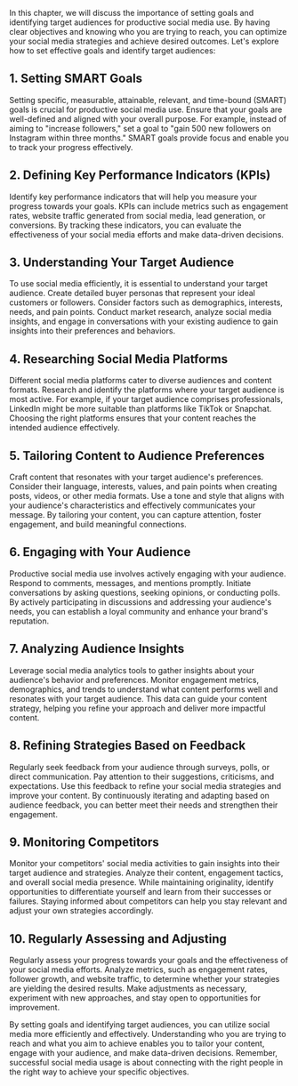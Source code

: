 
In this chapter, we will discuss the importance of setting goals and identifying target audiences for productive social media use. By having clear objectives and knowing who you are trying to reach, you can optimize your social media strategies and achieve desired outcomes. Let's explore how to set effective goals and identify target audiences:

**1. Setting SMART Goals**
--------------------------

Setting specific, measurable, attainable, relevant, and time-bound (SMART) goals is crucial for productive social media use. Ensure that your goals are well-defined and aligned with your overall purpose. For example, instead of aiming to "increase followers," set a goal to "gain 500 new followers on Instagram within three months." SMART goals provide focus and enable you to track your progress effectively.

**2. Defining Key Performance Indicators (KPIs)**
-------------------------------------------------

Identify key performance indicators that will help you measure your progress towards your goals. KPIs can include metrics such as engagement rates, website traffic generated from social media, lead generation, or conversions. By tracking these indicators, you can evaluate the effectiveness of your social media efforts and make data-driven decisions.

**3. Understanding Your Target Audience**
-----------------------------------------

To use social media efficiently, it is essential to understand your target audience. Create detailed buyer personas that represent your ideal customers or followers. Consider factors such as demographics, interests, needs, and pain points. Conduct market research, analyze social media insights, and engage in conversations with your existing audience to gain insights into their preferences and behaviors.

**4. Researching Social Media Platforms**
-----------------------------------------

Different social media platforms cater to diverse audiences and content formats. Research and identify the platforms where your target audience is most active. For example, if your target audience comprises professionals, LinkedIn might be more suitable than platforms like TikTok or Snapchat. Choosing the right platforms ensures that your content reaches the intended audience effectively.

**5. Tailoring Content to Audience Preferences**
------------------------------------------------

Craft content that resonates with your target audience's preferences. Consider their language, interests, values, and pain points when creating posts, videos, or other media formats. Use a tone and style that aligns with your audience's characteristics and effectively communicates your message. By tailoring your content, you can capture attention, foster engagement, and build meaningful connections.

**6. Engaging with Your Audience**
----------------------------------

Productive social media use involves actively engaging with your audience. Respond to comments, messages, and mentions promptly. Initiate conversations by asking questions, seeking opinions, or conducting polls. By actively participating in discussions and addressing your audience's needs, you can establish a loyal community and enhance your brand's reputation.

**7. Analyzing Audience Insights**
----------------------------------

Leverage social media analytics tools to gather insights about your audience's behavior and preferences. Monitor engagement metrics, demographics, and trends to understand what content performs well and resonates with your target audience. This data can guide your content strategy, helping you refine your approach and deliver more impactful content.

**8. Refining Strategies Based on Feedback**
--------------------------------------------

Regularly seek feedback from your audience through surveys, polls, or direct communication. Pay attention to their suggestions, criticisms, and expectations. Use this feedback to refine your social media strategies and improve your content. By continuously iterating and adapting based on audience feedback, you can better meet their needs and strengthen their engagement.

**9. Monitoring Competitors**
-----------------------------

Monitor your competitors' social media activities to gain insights into their target audience and strategies. Analyze their content, engagement tactics, and overall social media presence. While maintaining originality, identify opportunities to differentiate yourself and learn from their successes or failures. Staying informed about competitors can help you stay relevant and adjust your own strategies accordingly.

**10. Regularly Assessing and Adjusting**
-----------------------------------------

Regularly assess your progress towards your goals and the effectiveness of your social media efforts. Analyze metrics, such as engagement rates, follower growth, and website traffic, to determine whether your strategies are yielding the desired results. Make adjustments as necessary, experiment with new approaches, and stay open to opportunities for improvement.

By setting goals and identifying target audiences, you can utilize social media more efficiently and effectively. Understanding who you are trying to reach and what you aim to achieve enables you to tailor your content, engage with your audience, and make data-driven decisions. Remember, successful social media usage is about connecting with the right people in the right way to achieve your specific objectives.
